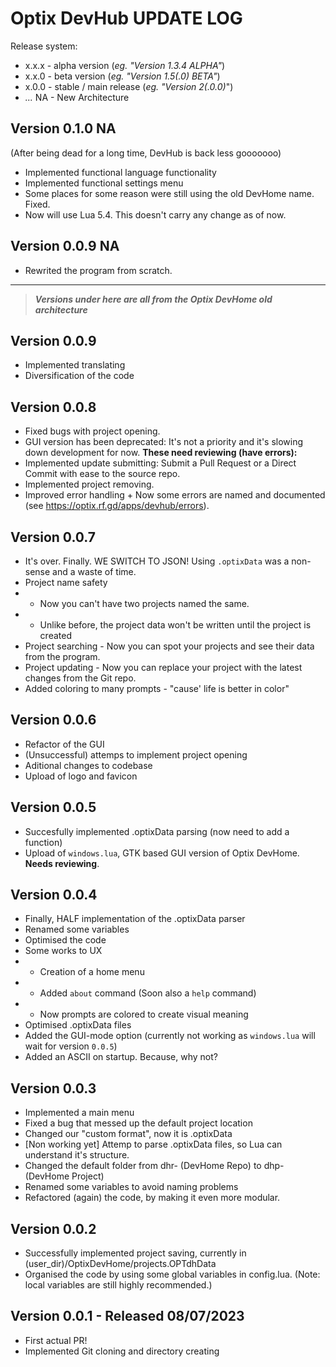 # Optix DevHub UPDATE LOG
Release system:
- x.x.x - alpha version (_eg. "Version 1.3.4 ALPHA"_)
- x.x.0 - beta version (_eg. "Version 1.5(.0) BETA"_)
- x.0.0 - stable / main release (_eg. "Version 2(.0.0)_")
- _..._ NA - New Architecture

## Version 0.1.0 NA
(After being dead for a long time, DevHub is back less gooooooo)

- Implemented functional language functionality
- Implemented functional settings menu
- Some places for some reason were still using the old DevHome name. Fixed.
- Now will use Lua 5.4. This doesn't carry any change as of now.
## Version 0.0.9 NA
- Rewrited the program from scratch.

---
> ***Versions under here are all from the Optix DevHome old architecture***
## Version 0.0.9
- Implemented translating
- Diversification of the code
## Version 0.0.8
- Fixed bugs with project opening.
- GUI version has been deprecated: It's not a priority and it's slowing down development for now.
**These need reviewing (have errors):**
- Implemented update submitting: Submit a Pull Request or a Direct Commit with ease to the source repo.
- Implemented project removing.
- Improved error handling + Now some errors are named and documented (see https://optix.rf.gd/apps/devhub/errors).
## Version 0.0.7
- It's over. Finally. WE SWITCH TO JSON! Using `.optixData` was a non-sense and a waste of time.
- Project name safety
- - Now you can't have two projects named the same.
- - Unlike before, the project data won't be written until the project is created
- Project searching - Now you can spot your projects and see their data from the program.
- Project updating - Now you can replace your project with the latest changes from the Git repo.
- Added coloring to many prompts - "cause' life is better in color"
## Version 0.0.6
- Refactor of the GUI
- (Unsuccessful) attemps to implement project opening
- Aditional changes to codebase
- Upload of logo and favicon
## Version 0.0.5
- Succesfully implemented .optixData parsing (now need to add a function)
- Upload of `windows.lua`, GTK based GUI version of Optix DevHome. **Needs reviewing**.
## Version 0.0.4
- Finally, HALF implementation of the .optixData parser
- Renamed some variables
- Optimised the code
- Some works to UX
- - Creation of a home menu
- - Added `about` command (Soon also a `help` command)
- - Now prompts are colored to create visual meaning
- Optimised .optixData files
- Added the GUI-mode option (currently not working as `windows.lua` will wait for version `0.0.5`)
- Added an ASCII on startup. Because, why not?
## Version 0.0.3
- Implemented a main menu
- Fixed a bug that messed up the default project location
- Changed our "custom format", now it is .optixData
- [Non working yet] Attemp to parse .optixData files, so Lua can understand it's structure.
- Changed the default folder from dhr- (DevHome Repo) to dhp- (DevHome Project)
- Renamed some variables to avoid naming problems
- Refactored (again) the code, by making it even more modular.

## Version 0.0.2
- Successfully implemented project saving, currently in (user_dir)/OptixDevHome/projects.OPTdhData
- Organised the code by using some global variables in config.lua. (Note: local variables are still highly recommended.)

## Version 0.0.1 - Released 08/07/2023
- First actual PR!
- Implemented Git cloning and directory creating